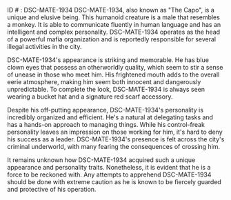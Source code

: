 ID # : DSC-MATE-1934
DSC-MATE-1934, also known as "The Capo", is a unique and elusive being. This humanoid creature is a male that resembles a monkey. It is able to communicate fluently in human language and has an intelligent and complex personality. DSC-MATE-1934 operates as the head of a powerful mafia organization and is reportedly responsible for several illegal activities in the city.

DSC-MATE-1934's appearance is striking and memorable. He has blue clown eyes that possess an otherworldly quality, which seem to stir a sense of unease in those who meet him. His frightened mouth adds to the overall eerie atmosphere, making him seem both innocent and dangerously unpredictable. To complete the look, DSC-MATE-1934 is always seen wearing a bucket hat and a signature red scarf accessory.

Despite his off-putting appearance, DSC-MATE-1934's personality is incredibly organized and efficient. He's a natural at delegating tasks and has a hands-on approach to managing things. While his control-freak personality leaves an impression on those working for him, it's hard to deny his success as a leader. DSC-MATE-1934's presence is felt across the city's criminal underworld, with many fearing the consequences of crossing him.

It remains unknown how DSC-MATE-1934 acquired such a unique appearance and personality traits. Nonetheless, it is evident that he is a force to be reckoned with. Any attempts to apprehend DSC-MATE-1934 should be done with extreme caution as he is known to be fiercely guarded and protective of his operation.